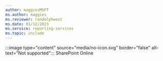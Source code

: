 ```yaml
---
author: maggiesMSFT
ms.author: maggies
ms.reviewer: randolphwest
ms.date: 01/12/2023
ms.service: reporting-services
ms.topic: include
---
```

:::image type="content" source="media/no-icon.svg" border="false" alt-text="Not supported"::: SharePoint Online